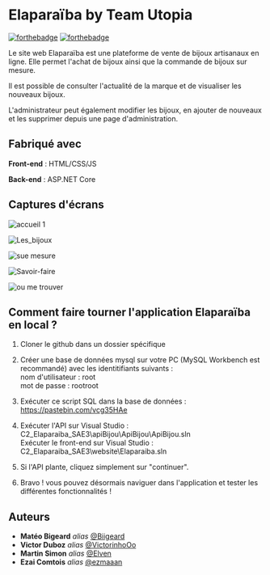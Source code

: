 # Elaparaïba by Team Utopia

[![forthebadge](https://forthebadge.com/images/badges/built-with-love.svg)](https://forthebadge.com)
[![forthebadge](https://forthebadge.com/images/badges/for-you.svg)](https://forthebadge.com)


Le site web Elaparaïba est une plateforme de vente de bijoux artisanaux en ligne. Elle permet l'achat de bijoux ainsi que la commande de bijoux sur mesure.  

Il est possible de consulter l'actualité de la marque et de visualiser les nouveaux bijoux.  

L'administrateur peut également modifier les bijoux, en ajouter de nouveaux et les supprimer depuis une page d'administration.  


## Fabriqué avec

**Front-end** : HTML/CSS/JS

**Back-end** : ASP.NET Core 


## Captures d'écrans
![accueil 1](https://github.com/dept-info-iut-dijon/C2_Elaparaiba_SAE3/assets/116215966/c75a755a-b336-4e00-b63e-3690332ace28)

![Les_bijoux](https://github.com/dept-info-iut-dijon/C2_Elaparaiba_SAE3/assets/116215966/57f2dda9-981b-4a95-a5d7-2cb13002149f)

![sue mesure](https://github.com/dept-info-iut-dijon/C2_Elaparaiba_SAE3/assets/116215966/16e7492e-bd1a-412a-bc62-12b1aa762891)

![Savoir-faire](https://github.com/dept-info-iut-dijon/C2_Elaparaiba_SAE3/assets/116215966/887eef95-fa67-4d9b-a29d-52a6bdecd7b3)

![ou me trouver](https://github.com/dept-info-iut-dijon/C2_Elaparaiba_SAE3/assets/116215966/bbaa648f-1f93-4bfc-94dc-6c79e84cabf9)


## Comment faire tourner l'application Elaparaïba en local ?  

1) Cloner le github dans un dossier spécifique  
   
2) Créer une base de données mysql sur votre PC (MySQL Workbench est recommandé) avec les identitifiants suivants :  
   nom d'utilisateur : root  
   mot de passe : rootroot  

3) Exécuter ce script SQL dans la base de données : https://pastebin.com/vcg35HAe  
   
4) Exécuter l'API sur Visual Studio : C2_Elaparaiba_SAE3\apiBijou\ApiBijou\ApiBijou.sln  
   Exécuter le front-end sur Visual Studio  : C2_Elaparaiba_SAE3\website\Elaparaiba.sln  
   
5) Si l'API plante, cliquez simplement sur "continuer".  

6) Bravo ! vous pouvez désormais naviguer dans l'application et tester les différentes fonctionnalités !  
  

## Auteurs

* **Matéo Bigeard** _alias_ [@Biigeard](https://github.com/Mbigeard06)
* **Victor Duboz** _alias_ [@VictorinhoOo](https://github.com/victorinhoOo)
* **Martin Simon** _alias_ [@Elven](https://github.com/ms292435)
* **Ezai Comtois** _alias_ [@ezmaaan](https://github.com/tpiut212)




